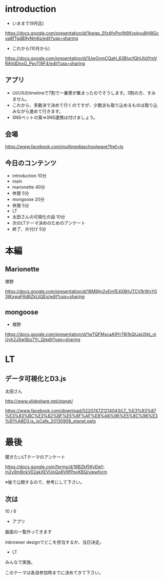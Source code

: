 # introduction

- いままで(9月迄)

https://docs.google.com/presentation/d/1kwgp_Sfz4fvPor9t9Xvokvu8Hj8Gcva8fTgdB9yNm6s/edit?usp=sharing

- これから(10月から)

https://docs.google.com/presentation/d/1UwOymCQaH_63BlycfQhUIidYmVRAVdDnxG_PpvTI9F4/edit?usp=sharing

## アプリ

- UI/UXのtimelineで7割で一番票が集まったのでそうします。3割の方、すみません。
- これから、多数決で決めて行くのですが、少数派も取り込めるものは取り込みながら進めて行きます。
 - SNSペットの案=>SNS連携は付けましょう。


## 会場

https://www.facebook.com/multimediaschoolwave?fref=ts

## 今日のコンテンツ

- introduction 10分
- main
 - marionette 40分
 - 休憩 5分
 - mongoose 20分
 - 休憩 5分
- LT
 - 太田さんの可視化の話 10分
- 次のLTテーマ決めのためのアンケート
- 終了、片付け 5分

# 本編

## Marionette

塚野

https://docs.google.com/presentation/d/18M9Ijn2yEm1E4X8HJTCV9rWyY03tKxwaF6d8ZkUiQEs/edit?usp=sharing

## mongoose

- 塚野

https://docs.google.com/presentation/d/1wTQFMxcaA9Yr78j1kQtJaU0kt_niUyh2JSwSbz7Yr_Q/edit?usp=sharing

# LT

## データ可視化とD3.js

太田さん

http://www.slideshare.net/otanet/

https://www.facebook.com/download/522074721214043/LT_%E3%83%87%E3%83%BC%E3%82%BF%E5%8F%AF%E8%A6%96%E5%8C%96%E3%81%A8D3.js_jsCafe_20130908_otanet.pptx

# 最後

聞きたいLTテーマのアンケート

https://docs.google.com/forms/d/16BZkf5KyEle1-m2v9mBckV02akXEVUpQs8VRfPpvKBQ/viewform

※後で公開するので、参考にして下さい。


## 次は

10 / 6

- アプリ

画面の一覧作ってきます

inbrowser designでどこを担当するか、当日決定。

- LT

みんなで実施。

このテーマは各自参加時までに決めてきて下さい。

